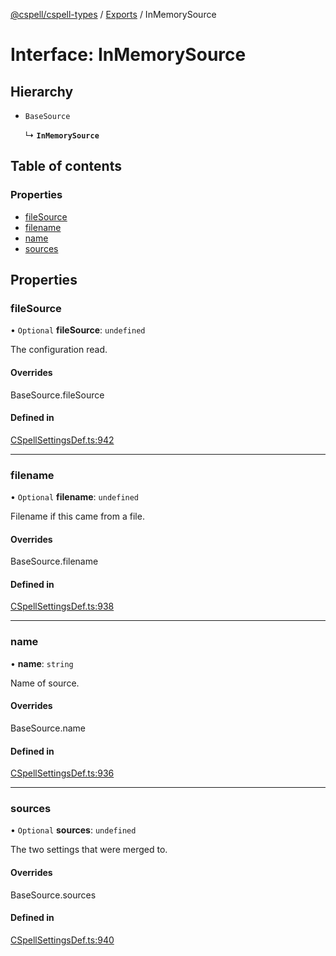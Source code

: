 [@cspell/cspell-types](../README.md) / [Exports](../modules.md) / InMemorySource

# Interface: InMemorySource

## Hierarchy

- `BaseSource`

  ↳ **`InMemorySource`**

## Table of contents

### Properties

- [fileSource](InMemorySource.md#filesource)
- [filename](InMemorySource.md#filename)
- [name](InMemorySource.md#name)
- [sources](InMemorySource.md#sources)

## Properties

### fileSource

• `Optional` **fileSource**: `undefined`

The configuration read.

#### Overrides

BaseSource.fileSource

#### Defined in

[CSpellSettingsDef.ts:942](https://github.com/streetsidesoftware/cspell/blob/59a0fe3/packages/cspell-types/src/CSpellSettingsDef.ts#L942)

___

### filename

• `Optional` **filename**: `undefined`

Filename if this came from a file.

#### Overrides

BaseSource.filename

#### Defined in

[CSpellSettingsDef.ts:938](https://github.com/streetsidesoftware/cspell/blob/59a0fe3/packages/cspell-types/src/CSpellSettingsDef.ts#L938)

___

### name

• **name**: `string`

Name of source.

#### Overrides

BaseSource.name

#### Defined in

[CSpellSettingsDef.ts:936](https://github.com/streetsidesoftware/cspell/blob/59a0fe3/packages/cspell-types/src/CSpellSettingsDef.ts#L936)

___

### sources

• `Optional` **sources**: `undefined`

The two settings that were merged to.

#### Overrides

BaseSource.sources

#### Defined in

[CSpellSettingsDef.ts:940](https://github.com/streetsidesoftware/cspell/blob/59a0fe3/packages/cspell-types/src/CSpellSettingsDef.ts#L940)
